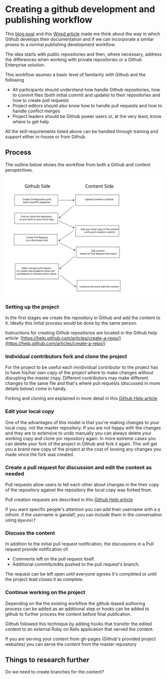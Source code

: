 # Creating a github development and publishing workflow

This [blog post](https://github.com/blog/1939-how-github-uses-github-to-document-github) and this [Wired article](http://www.wired.com/2012/02/github-2/all/) made me think about the way in which Github develops their documentation and if we can incorporate a similar proess to a normal publishing development workflow. 

The idea starts with public repositories and then, where necessary, address the differences when working with private repositories or a Github Enterprise solution. 

This workflow asumes a basic level of familarity with Github and the following 

* All participants should understand how handle Github repositories, how to commit files (both initial commit and update) to their repositories and how to create pull requests
* Project editors should also know how to handle pull requests and how to handle conflict merges
* Project leaders should be Github power users or, at the very least, know where to get help

All the skill requirements listed above can be handled through training and support either in-house or from Github.

## Process

The outline below shows the workflow from both a Github and content perspectives. 

![visual outline of process](images/workflow.svg)

### Setting up the project

In the first stages we create the repository in Github and add the content to it. Ideally this initial process would be done by the same person. 

Instructions for creating Github repositories are located in the Github help article: [https://help.github.com/articles/create-a-repo/](https://help.github.com/articles/create-a-repo/)

### Individual contributors fork and clone the project

For the project to be useful each invidividual contributor to the project has to have his/her own copy of the project where to make changes without disrupting the master copy. Different contributors may make different changes to the same file and that's where pull requests (discussed in more details below) come in handy.

Forking and cloning are explained in more detail in this [Github Help article](https://help.github.com/articles/fork-a-repo/)


### Edit your local copy

One of the advantages of this model is that you're making changes to your local copy, not the master repository. If you are not happy with the changes and they are to extensive to undo manually you can always delete your working copy and clone yor repository again. In more extreme cases you can delete your fork of the project in Github and fork it again. This will get you a brand new copy of the project at the cost of loosing any changes you made since the fork was created. 


### Create a pull request for discussion and edit the content as needed

Pull requests allow users to tell each other about changes in the their copy of the repository against the repository the local copy was forked from. 

Pull creation requests are described in this [Github Help article](https://help.github.com/articles/using-pull-requests/)

If you want specific people's attention you can add their username with a `@` infront. if the username is gandalf, you can include them in the conversation using `@gandalf`

### Discuss the content

In addition to the initial pull request notification, the discussions in a Pull request provide notification of:

* Comments left on the pull request itself.
* Additional commits/edits pushed to the pull request's branch.

The request can be left open until everyone agrees it's completed or  until the project lead closes it as complete. 

### Continue working on the project

Depending on the the existing workflow the github-based authoring process can be added as an additional step or hooks can be added to github to further process the content before final publication. 

Github followed this technique by adding hooks that transfer the edited content to an external Ruby on Rails application that served the content. 

If you are serving your content from gh-pages (Github's provided project websites) you can serve the content from the master repository

## Things to research further

Do we need to create branches for the content?

